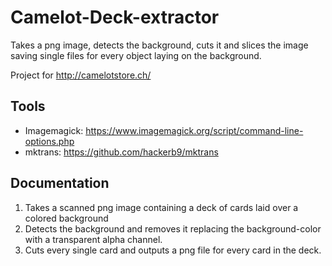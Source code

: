 # Camelot-Deck-extractor
Takes a png image, detects the background, cuts it and slices the image saving single files for every object laying on the background.

Project for http://camelotstore.ch/

## Tools
* Imagemagick: https://www.imagemagick.org/script/command-line-options.php
* mktrans: https://github.com/hackerb9/mktrans

## Documentation

1. Takes a scanned png image containing a deck of cards laid over a colored background
2. Detects the background and removes it replacing the background-color with a transparent alpha channel.
3. Cuts every single card and outputs a png file for every card in the deck.
